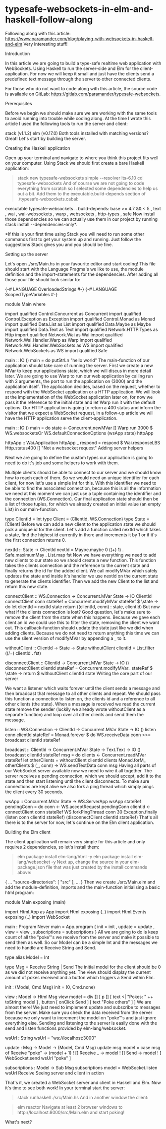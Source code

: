 # typesafe-websockets-in-elm-and-haskell-follow-along
Following along with this article: https://www.paramander.com/blog/playing-with-websockets-in-haskell-and-elm Very interesting stuff!

Introduction

In this article we are going to build a type-safe realtime web application with WebSockets. Using Haskell to run the server-side and Elm for the client-application. For now we will keep it small and just have the clients send a predefined text message through the server to other connected clients.

For those who do not want to code along with this article, the source code is available on GitLab: https://gitlab.com/paramander/typesafe-websockets.

Prerequisites

Before we begin we should make sure we are working with the same tools to avoid running into trouble while coding along. At the time I wrote this article I used the following tools to run the server and client:

stack (v1.1.2)
elm (v0.17.0)
Both tools installed with matching versions? Great! Let's start by building the server.

Creating the Haskell application

Open up your terminal and navigate to where you think this project fits well on your computer. Using Stack we should first create a bare Haskell application:

> stack new typesafe-websockets simple --resolver lts-6.10
> cd typesafe-websockets
And of course we are not going to code everything from scratch so I selected some dependencies to help us out a bit. Add them to the executable.build-depends section of ./typesafe-websockets.cabal:

executable typesafe-websockets
  ..
  build-depends:       base >= 4.7 && < 5
                     , text
                     , wai
                     , wai-websockets
                     , warp
                     , websockets
                     , http-types
                     , safe
Now install those dependencies so we can actually use them in our project by running stack install --dependencies-only*.

*If this is your first time using Stack you will need to run some other commands first to get your system up and running. Just follow the suggestions Stack gives you and you should be fine.

Setting up the server

Let's open ./src/Main.hs in your favourite editor and start coding! This file should start with the Language Pragma's we like to use, the module definition and the import-statements for the dependencies. After adding all those your file should look similar to:

{-# LANGUAGE OverloadedStrings   #-}
{-# LANGUAGE ScopedTypeVariables #-}

module Main where

import qualified Control.Concurrent             as Concurrent
import qualified Control.Exception              as Exception
import qualified Control.Monad                  as Monad
import qualified Data.List                      as List
import qualified Data.Maybe                     as Maybe
import qualified Data.Text                      as Text
import qualified Network.HTTP.Types             as Http
import qualified Network.Wai                    as Wai
import qualified Network.Wai.Handler.Warp       as Warp
import qualified Network.Wai.Handler.WebSockets as WS
import qualified Network.WebSockets             as WS
import qualified Safe

main :: IO ()
main = do
  putStrLn "hello world"
The main-function of our application should take care of running the server. First we create a new MVar to keep our applications state, which we will discus in more detail later. We are going to use Warp to run our web application by calling run with 2 arguments, the port to run the application on (3000) and the application itself. The application decides, based on the request, whether to respond with the WebSocket application or a HTTP application. We will look at the implementation of the WebSocket application later on, for now we pass it the reference to the initial state and let Warp run it with the default options. Our HTTP application is going to return a 400 status and inform the visitor that we expect a WebSocket request, in a follow-up article we will have the HTTP application serve the client-application.

main :: IO ()
main = do
  state <- Concurrent.newMVar []
  Warp.run 3000 $ WS.websocketsOr
    WS.defaultConnectionOptions
    (wsApp state)
    httpApp

httpApp :: Wai.Application
httpApp _ respond = respond $ Wai.responseLBS Http.status400 [] "Not a websocket request"
Adding server helpers

Next we are going to define the custom types our application is going to need to do it's job and some helpers to work with them.

Multiple clients should be able to connect to our server and we should know how to reach each of them. So we would need an unique identifier for each client, for now let's use a simple Int for this. With this identifier we need to be able to find the associated connection, because this is all the information we need at this moment we can just use a tuple containing the identifier and the connection (WS.Connection). Our final application state should then be a list of those tuples, for which we already created an initial value (an empty List) in our main-function.

type ClientId = Int
type Client   = (ClientId, WS.Connection)
type State    = [Client]
Before we can add a new client to the application state we should pick a unique id for the client. Let's add a function called nextId which takes a state, find the highest id currently in there and increments it by 1 or if it's the first connection returns 0.

nextId :: State -> ClientId
nextId = Maybe.maybe 0 ((+) 1) . Safe.maximumMay . List.map fst
Now we have everything we need to add new clients to our state so we should create a new function. This function takes the clients connection and the reference to the current state and finally returns the id for the added client. We call modifyMVar which safely updates the state and inside it's handler we use nextId on the current state to generate the clients identifier. Then we add the new Client to the list and return this new state.

connectClient :: WS.Connection -> Concurrent.MVar State -> IO ClientId
connectClient conn stateRef = Concurrent.modifyMVar stateRef $ \state -> do
  let clientId = nextId state
  return ((clientId, conn) : state, clientId)
But now what if the clients connection is lost? Good question, let's make sure to remove the client from the state when this happens. Because we gave each client an id we could use this to filter the state, removing the client we want out. This callback-function should update the state just like we did when adding clients. Because we do not need to return anything this time we can use the silent version of modifyMVar by appending a _ to it.

withoutClient :: ClientId -> State -> State
withoutClient clientId = List.filter ((/=) clientId . fst)

disconnectClient :: ClientId -> Concurrent.MVar State -> IO ()
disconnectClient clientId stateRef = Concurrent.modifyMVar_ stateRef $ \state ->
  return $ withoutClient clientId state
Writing the core part of our server

We want a listener which waits forever until the client sends a message and then broadcast that message to all other clients and repeat. We should pass this function a connection to listen on, the clients id and a reference to all other clients (the state). When a message is received we read the current state remove the sender (luckily we already wrote withoutClient as a separate function) and loop over all other clients and send them the message.

listen :: WS.Connection -> ClientId -> Concurrent.MVar State -> IO ()
listen conn clientId stateRef = Monad.forever $ do
  WS.receiveData conn >>= broadcast clientId stateRef

broadcast :: ClientId -> Concurrent.MVar State -> Text.Text -> IO ()
broadcast clientId stateRef msg = do
  clients <- Concurrent.readMVar stateRef
  let otherClients = withoutClient clientId clients
  Monad.forM_ otherClients $ \(_, conn) ->
    WS.sendTextData conn msg
Having all parts of our WebSocket server available now we need to wire it all together. The server receives a pending connection, which we should accept, add it to the state and then start listening until the client disconnects. To make sure connections are kept alive we also fork a ping thread which simply pings the client every 30 seconds.

wsApp :: Concurrent.MVar State -> WS.ServerApp
wsApp stateRef pendingConn = do
  conn <- WS.acceptRequest pendingConn
  clientId <- connectClient conn stateRef
  WS.forkPingThread conn 30
  Exception.finally
    (listen conn clientId stateRef)
    (disconnectClient clientId stateRef)
That's all there is to the server for now, let's continue on the Elm client application.

Building the Elm client

The client application will remain very simple for this article and only requires 2 dependencies, so let's install them:

> elm package install elm-lang/html -y
> elm package install elm-lang/websocket -y
Next up, change the source in your elm-package.json file that was just created by the install commands above:

{
  ...
  "source-directories": [
    "src"
  ],
  ...
}
Then we create ./src/Main.elm and add the module-definition, imports and the main-function initialising a basic html program:

module Main exposing (main)

import Html.App    as App
import Html        exposing (..)
import Html.Events exposing (..)
import WebSocket

main : Program Never
main =
  App.program
     { init          = init
     , update        = update
     , view          = view
     , subscriptions = subscriptions
     }
All we are going to do is keep count of all the "poke"'s we receive from the server and make it possible to send them as well. So our Model can be a simple Int and the messages we need to handle are Receive String and Send.

type alias Model
  = Int

type Msg
  = Receive String
  | Send
The initial model for the client should be 0 as we did not receive anything yet. The view should display the current amount of pokes received and a button which triggers a Send within Elm.

init : (Model, Cmd Msg)
init =
  (0, Cmd.none)

view : Model -> Html Msg
view model =
  div []
    [ p [] [ text <| "Pokes: " ++ toString model ]
    , button [ onClick Send ] [ text "Poke others" ]
    ]
We are almost there! We just need to implement update and subscribe to messages from the server. Make sure you check the data received from the server because we only want to increment the model on "poke"'s and just ignore everything else. Sending and listening to the server is easily done with the send and listen functions provided by elm-lang/websocket.

wsUrl : String
wsUrl = "ws://localhost:3000"

update : Msg -> Model -> (Model, Cmd Msg)
update msg model =
  case msg of
    Receive "poke" ->
      (model + 1) ! []
    Receive _ ->
      model ! []
    Send ->
      model ! [ WebSocket.send wsUrl "poke" ]

subscriptions : Model -> Sub Msg
subscriptions model =
  WebSocket.listen wsUrl Receive
Seeing server and client in action

That's it, we created a WebSocket server and client in Haskell and Elm. Now it's time to see both work! In your terminal start the server:

> stack runhaskell ./src/Main.hs
And in another window the client:

> elm reactor
Navigate at least 2 browser windows to http://localhost:8000/src/Main.elm and start poking!

What's next?
